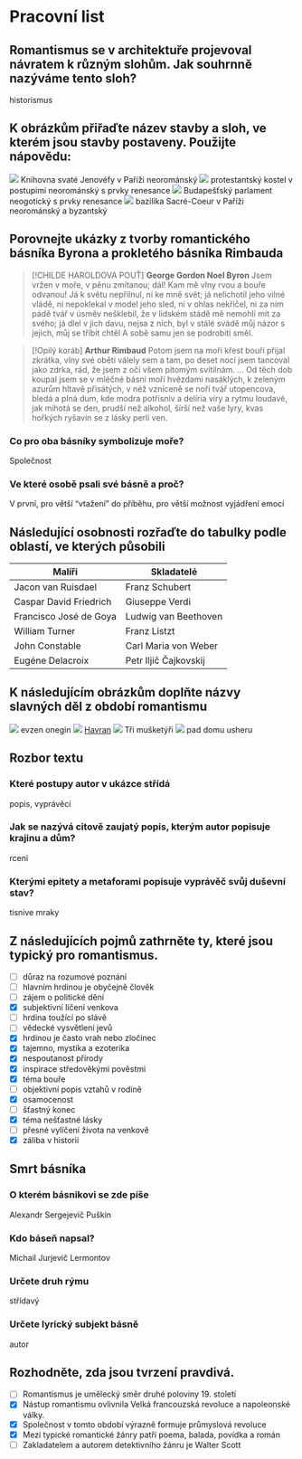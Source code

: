 # Pracovní list

## Romantismus se v architektuře projevoval návratem k různým slohům. Jak souhrnně nazýváme tento sloh?
historismus
## K obrázkům přiřaďte název stavby a sloh, ve kterém jsou stavby postaveny. Použijte nápovědu:
![](Pasted%20image%2020230531071518.png)
Knihovna svaté Jenovéfy v Paříži
neorománský
![](Pasted%20image%2020230531071526.png)
protestantský kostel v postupimi
neorománský s prvky renesance
![](Pasted%20image%2020230531071533.png)
Budapešťský parlament
neogotický s prvky renesance
![](Pasted%20image%2020230531071539.png)
bazilika Sacré-Coeur v Paříži
neorománský a byzantský
## Porovnejte ukázky z tvorby romantického básníka Byrona a prokletého básníka Rimbauda
> [!CHILDE HAROLDOVA POUŤ]
> **George Gordon Noel Byron**
> Jsem vržen v moře, v pěnu zmítanou;
> dál! Kam mě vlny rvou a bouře odvanou!
> Já k světu nepřilnul, ni ke mně svět;
> já nelichotil jeho vilné vládě,
> ni nepoklekal v model jeho sled,
> ni v ohlas nekřičel, ni za ním pádě
> tvář v úsměv nešklebil, že v lidském stádě
> mě nemohli mít za svého; já dlel 
> v jich davu, nejsa z nich, byl v stálé svádě
> můj názor s jejich, můj se tříbit chtěl
> A sobě samu jen se podrobiti směl.

> [!Opilý koráb]
> **Arthur Rimbaud**
> Potom jsem na moři křest bouří přijal zkrátka,
> vlny své oběti válely sem a tam,
> po deset nocí jsem tancoval jako zdrka,
> rád, že jsem z očí všem pitomým svítilnám.
> …
> Od těch dob koupal jsem se v mléčné básni moří
> hvězdami nasáklých, k zeleným azurům
> hltavě přisátých, v néž vzníceně se noří
> tvář utopencova, bledá a plná dum,
> kde modra potřísniv a delíria víry
> a rytmu loudavé, jak mihotá se den,
> prudší než alkohol, širší než vaše lyry,
> kvas hořkých ryšavin se z lásky perlí ven.

### Co pro oba básníky symbolizuje moře?
Společnost
### Ve které osobě psali své básně a proč?
V první, pro větší “vtažení” do příběhu, pro větší možnost vyjádření emocí

## Následující osobnosti rozřaďte do tabulky podle oblastí, ve kterých působili

| Malíři                 | Skladatelé            |
| ---------------------- | --------------------- |
| Jacon van Ruisdael     | Franz Schubert        |
| Caspar David Friedrich | Giuseppe Verdi        |
| Francisco José de Goya | Ludwig van Beethoven  |
| William Turner         | Franz Listzt          |
| John Constable         | Carl Maria von Weber  |
| Eugéne Delacroix       | Petr Iljič Čajkovskij |

## K následujícím obrázkům doplňte názvy slavných děl z období romantismu
![](Pasted%20image%2020230531073446.png)
evzen onegin
![](Pasted%20image%2020230531073456.png)
[Havran](Havran.md) 
![](Pasted%20image%2020230531073501.png)
Tři mušketýři
![](Pasted%20image%2020230531073512.png)
pad domu usheru

## Rozbor textu
### Které postupy autor v ukázce střídá
popis, vyprávěcí
### Jak se nazývá citově zaujatý popis, kterým autor popisuje krajinu a dům?
rceni
### Kterými epitety a metaforami popisuje vyprávěč svůj duševní stav?
tisnive mraky
## Z následujících pojmů zathrněte ty, které jsou typický pro romantismus.
- [ ] důraz na rozumové poznání
- [ ] hlavním hrdinou je obyčejně člověk
- [ ] zájem o politické dění
- [x] subjektivní líčení venkova
- [ ] hrdina toužící po slávě
- [ ] vědecké vysvětlení jevů
- [x] hrdinou je často vrah nebo zločinec
- [x] tajemno, mystika a ezoterika
- [x] nespoutanost přírody
- [x] inspirace středověkými pověstmi
- [x] téma bouře 
- [ ] objektivní popis vztahů v rodině
- [x] osamocenost
- [ ] šťastný konec
- [x] téma nešťastné lásky
- [ ] přesné vylíčení života na venkově
- [x] záliba v historii

## Smrt básníka
### O kterém básnikovi se zde píše
Alexandr Sergejevič Puškin
### Kdo báseň napsal?
Michail Jurjevič Lermontov
### Určete druh rýmu
střídavý
### Určete lyrický subjekt básně
autor
## Rozhodněte, zda jsou tvrzení pravdivá.
- [ ] Romantismus je umělecký směr druhé poloviny 19. století
- [x] Nástup romantismu ovlivnila Velká francouzská revoluce a napoleonské války.
- [x] Společnost v tomto období výrazně formuje průmyslová revoluce
- [x] Mezi typické romantické žánry patří poema, balada, povídka a román
- [ ] Zakladatelem a autorem detektivního žánru je Walter Scott